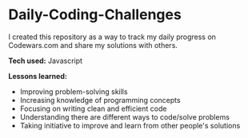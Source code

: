 # Daily-Coding-Challenges

I created this repository as a way to track my daily progress on Codewars.com and share my solutions with others.

<strong>Tech used:</strong> 
Javascript

<strong>Lessons learned:</strong> 
- Improving problem-solving skills<br>
- Increasing knowledge of programming concepts<br>
- Focusing on writing clean and efficient code<br>
- Understanding there are different ways to code/solve problems<br>
- Taking initiative to improve and learn from other people's solutions<br>
